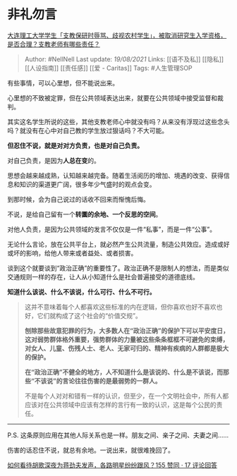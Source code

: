 # 非礼勿言
[大连理工大学学生「支教保研时辱骂、歧视农村学生」，被取消研究生入学资格，是否合理？支教老师有哪些责任？](https://www.zhihu.com/question/449089292/answer/1778319226)

> Author: #NellNell 
Last update: *19/08/2021* 
Links: [[语不及私]] [[隐私]] [[人设指南]] [[责任感]] [[爱 - Caritas]]
Tags:  #人生管理SOP   

有些事情，可以心里想，但不能说出来。

心里想的不致被定罪，但在公共领域表达出来，就要在公共领域中接受监督和裁判。

其实这名学生所说的这些，其他支教老师心中就没有吗？从来没有浮现过这些念头吗？就没有在心中对自己教的学生放过狠话吗？不大可能。

**但忍住不说，就是对对方负责，也是对自己负责。**

对自己负责，是因为**人总在变**的。

思想会越来越成熟，认知越来越完备。随着生活阅历的增加、境遇的改变、获得信息和知识的渠道更广阔，很多年少气盛时的观点会变。

到那时候，会为自己说过的话收不回来而惭愧后悔。

不说，是给自己留有一个**转圜的余地、一个反思的空间**。

  


  

对他人负责，是因为公共领域的发言不仅仅是一件“私事”，而是一件“公事”。

无论什么言论，放在公共平台上，就必然产生公共流量，制造公共效应。造成或好或坏的影响，给他人带来或者益处、或者损害。

谈到这个就要谈到“政治正确”的重要性了。政治正确不是限制人的想法，而是类似交通规则一样的存在，让人从小知道什么是社会普遍接受的道德底线。

**知道什么该说、什么不该说，什么可行、什么不可行。**

> 这并不意味着每个人都喜欢这些标准的内在逻辑，但你喜欢也好不喜欢也好，它们就构成了这个社会的“价值交规”。  
>   
> **刨除那些故意犯罪的行为，大多数人在“政治正确”的保护下可以平安度日，这对弱势群体格外重要，强势群体的力量被这些条条框框不可避免的束缚，对女人、儿童、伤残人士、老人、无家可归的、精神有疾病的人群都是极大的保护。**  
>   
> **在“政治正确”不健全的地方，人不知道什么是该说的、什么是不该说，而那些“不该说”的言论往往伤害的是最弱势的一群人。**  
>   
> 不是每个人对对和错有一样的认识，但至少，在一个文明社会中，所有人都应该对在公共领域中应该有怎样的言行有一致的认识，这是每个公民的责任。

---

P.S. 这条原则应用在其他人际关系也是一样。朋友之间、亲子之间、夫妻之间……

伤害的话忍住不说，就总有余地。一说出来，就很难挽回了。

[如何看待胡歌深夜为蒋劲夫发声，各路明星纷纷跟风？155 赞同 · 17 评论回答](https://www.zhihu.com/question/304010406/answer/542168098)
  


